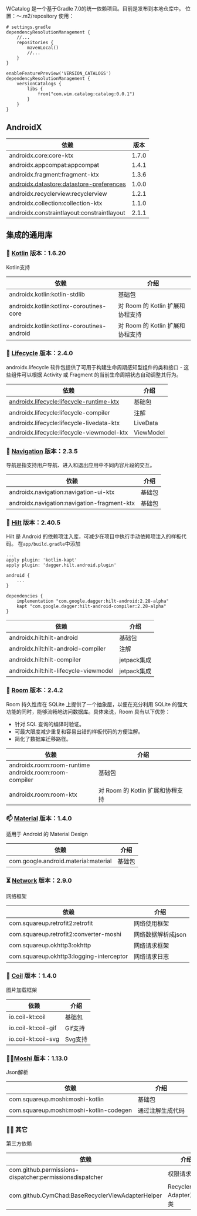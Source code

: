 WCatalog 是一个基于Gradle 7.0的统一依赖项目。目前是发布到本地仓库中。
位置：～.m2/repository
使用：
```
# settings.gradle
dependencyResolutionManagement {
    //...
    repositories {
        mavenLocal()
        //...
    }
}

enableFeaturePreview('VERSION_CATALOGS')
dependencyResolutionManagement {
    versionCatalogs {
        libs {
            from("com.wim.catalog:catalog:0.0.1")
        }
    }
}

```

## AndroidX

| 依赖 | 版本 |
| --- | --- |
| androidx.core:core-ktx | 1.7.0 |
| androidx.appcompat:appcompat | 1.4.1 |
| androidx.fragment:fragment-ktx | 1.3.6 |
| [androidx.datastore:datastore-preferences](https://developer.android.com/topic/libraries/architecture/datastore?hl=zh-cn) | 1.0.0 |
| androidx.recyclerview:recyclerview | 1.2.1 |
| androidx.collection:collection-ktx | 1.1.0 |
| androidx.constraintlayout:constraintlayout | 2.1.1 |

## 集成的通用库

### 🍫 [Kotlin](https://developer.android.com/kotlin/add-kotlin?hl=zh-cn) 版本：1.6.20
Kotlin支持

| 依赖 | 介绍 |
| --- | --- |
| androidx.kotlin:kotlin-stdlib | 基础包 |
| androidx.kotlin:kotlinx-coroutines-core | 对 Room 的 Kotlin 扩展和协程支持 |
| androidx.kotlin:kotlinx-coroutines-android | 对 Room 的 Kotlin 扩展和协程支持 |

### 🎨 [Lifecycle](https://developer.android.com/topic/libraries/architecture/lifecycle?hl=zh-cn) 版本：2.4.0
androidx.lifecycle 软件包提供了可用于构建生命周期感知型组件的类和接口 - 这些组件可以根据 Activity 或 Fragment 的当前生命周期状态自动调整其行为。

| 依赖 | 介绍 |
| --- | --- |
| [androidx.lifecycle:lifecycle-runtime-ktx](https://developer.android.com/jetpack/androidx/releases/lifecycle) | 基础包 |
| androidx.lifecycle:lifecycle-compiler | 注解 |
| androidx.lifecycle:lifecycle-livedata-ktx | LiveData |
| androidx.lifecycle:lifecycle-viewmodel-ktx | ViewModel |

### 📖 [Navigation](https://developer.android.com/guide/navigation) 版本：2.3.5
导航是指支持用户导航、进入和退出应用中不同内容片段的交互。

| 依赖 | 介绍 |
| --- | --- |
| androidx.navigation:navigation-ui-ktx | 基础包 |
| androidx.navigation:navigation-fragment-ktx | 基础包 |

### 📖 [Hilt](https://developer.android.com/training/dependency-injection/hilt-android?hl=zh-cn) 版本：2.40.5
Hilt 是 Android 的依赖项注入库，可减少在项目中执行手动依赖项注入的样板代码。
在`app/build.gradle`中添加
```
...
apply plugin: 'kotlin-kapt'
apply plugin: 'dagger.hilt.android.plugin'

android {
    ...
}

dependencies {
    implementation "com.google.dagger:hilt-android:2.28-alpha"
    kapt "com.google.dagger:hilt-android-compiler:2.28-alpha"
}
```

| 依赖 | 介绍 |
| --- | --- |
| androidx.hilt:hilt-android | 基础包 |
| androidx.hilt:hilt-android-compiler | 注解 |
| androidx.hilt:hilt-compiler | jetpack集成 |
| androidx.hilt:hilt-lifecycle-viewmodel | jetpack集成 |

### 🍫 [Room](https://developer.android.com/training/data-storage/room?hl=zh-cn) 版本：2.4.2
Room 持久性库在 SQLite 上提供了一个抽象层，以便在充分利用 SQLite 的强大功能的同时，能够流畅地访问数据库。具体来说，Room 具有以下优势：
* 针对 SQL 查询的编译时验证。
* 可最大限度减少重复和容易出错的样板代码的方便注解。
* 简化了数据库迁移路径。

| 依赖 | 介绍 |
| --- | --- |
| androidx.room:room-runtime<br>androidx.room:room-compiler| 基础包 |
| androidx.room:room-ktx | 对 Room 的 Kotlin 扩展和协程支持 |

### 📫 [Material](https://developer.android.com/guide/topics/ui/look-and-feel?hl=zh-cn) 版本：1.4.0
适用于 Android 的 Material Design

| 依赖 | 介绍 |
| --- | --- |
| com.google.android.material:material | 基础包 |

### ⏳ [Network](https://square.github.io/retrofit/) 版本：2.9.0
网络框架

| 依赖 | 介绍 |
| --- | --- |
| com.squareup.retrofit2:retrofit | 网络使用框架 |
| com.squareup.retrofit2:converter-moshi | 网络数据解析成json |
| com.squareup.okhttp3:okhttp | 网络请求框架 |
| com.squareup.okhttp3:logging-interceptor | 网络请求日志 |

### 🌊 [Coil](https://coil-kt.github.io/coil/README-zh/) 版本：1.4.0
图片加载框架

| 依赖 | 介绍 |
| --- | --- |
| io.coil-kt:coil | 基础包 |
| io.coil-kt:coil-gif | Gif支持 |
| io.coil-kt:coil-svg | Svg支持 |

### 🧭✨[Moshi](https://github.com/square/moshi) 版本：1.13.0
Json解析

| 依赖 | 介绍 |
| --- | --- |
| com.squareup.moshi:moshi-kotlin | 基础包 |
| com.squareup.moshi:moshi-kotlin-codegen | 通过注解生成代码 |

### 🧭🎨️ 其它
第三方依赖

| 依赖 | 介绍 |
| --- | --- |
| com.github.permissions-dispatcher:permissionsdispatcher | 权限请求 |
| com.github.CymChad:BaseRecyclerViewAdapterHelper | RecyclerView Adapter工具类 |